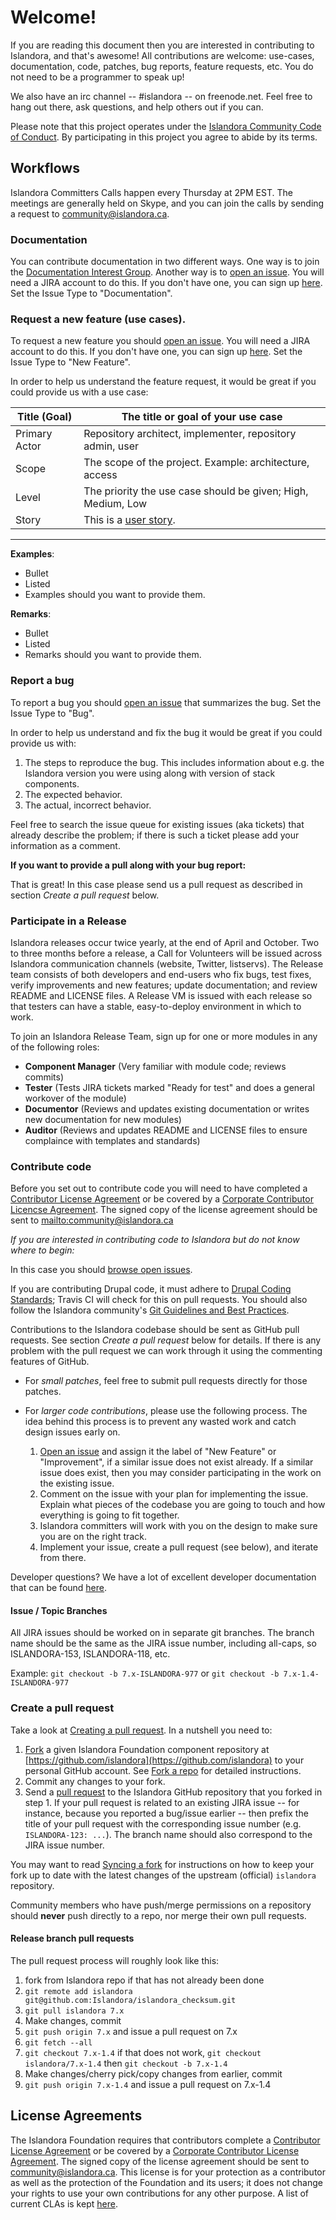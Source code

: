# Welcome!

If you are reading this document then you are interested in contributing to Islandora, and that's awesome! All contributions are welcome: use-cases, documentation, code, patches, bug reports, feature requests, etc. You do not need to be a programmer to speak up!

We also have an irc channel -- #islandora -- on freenode.net. Feel free to hang out there, ask questions, and help others out if you can.

Please note that this project operates under the [Islandora Community Code of Conduct](http://islandora.ca/codeofconduct). By participating in this project you agree to abide by its terms.


## Workflows

Islandora Committers Calls happen every Thursday at 2PM EST. The meetings are generally held on Skype, and you can join the calls by sending a request to community@islandora.ca.

### Documentation

You can contribute documentation in two different ways. One way is to join the [Documentation Interest Group](https://github.com/islandora-interest-groups/Islandora-Documentation-Interest-Group). Another way is to [open an issue](https://jira.duraspace.org/secure/CreateIssue!default.jspa). You will need a JIRA account to do this. If you don't have one, you can sign up [here](https://jira.duraspace.org/secure/Signup!default.jspa). Set the Issue Type to "Documentation".

### Request a new feature (use cases).

To request a new feature you should [open an issue](https://jira.duraspace.org/secure/CreateIssue!default.jspa). You will need a JIRA account to do this. If you don't have one, you can sign up [here](https://jira.duraspace.org/secure/Signup!default.jspa). Set the Issue Type to "New Feature".

In order to help us understand the feature request, it would be great if you could provide us with a use case:

| Title (Goal)  | The title or goal of your use case                            |
--------------- |------------------------------------                           |
| Primary Actor | Repository architect, implementer, repository admin, user     |
| Scope         | The scope of the project. Example: architecture, access       |
| Level         | The priority the use case should be given; High, Medium, Low  |
| Story         | This is a [user story](http://en.wikipedia.org/wiki/User_story).


***

**Examples**:
* Bullet
* Listed
* Examples should you want to provide them.

**Remarks**:
* Bullet
* Listed
* Remarks should you want to provide them.

### Report a bug

To report a bug you should [open an issue](https://jira.duraspace.org/secure/CreateIssue!default.jspa) that summarizes the bug. Set the Issue Type to "Bug".

In order to help us understand and fix the bug it would be great if you could provide us with:

1. The steps to reproduce the bug. This includes information about e.g. the Islandora version you were using along with version of stack components.
2. The expected behavior.
3. The actual, incorrect behavior.

Feel free to search the issue queue for existing issues (aka tickets) that already describe the problem; if there is such a ticket please add your information as a comment.

**If you want to provide a pull along with your bug report:**

That is great! In this case please send us a pull request as described in section _Create a pull request_ below.

### Participate in a Release

Islandora releases occur twice yearly, at the end of April and October. Two to three months before a release, a Call for Volunteers will be issued across Islandora communication channels (website, Twitter, listservs). The Release team consists of both developers and end-users who fix bugs, test fixes, verify improvements and new features; update documentation; and review README and LICENSE files. A Release VM is issued with each release so that testers can have a stable, easy-to-deploy environment in which to work.

To join an Islandora Release Team, sign up for one or more modules in any of the following roles:

* **Component Manager** (Very familiar with module code; reviews commits)
* **Tester** (Tests JIRA tickets marked "Ready for test" and does a general workover of the module)
* **Documentor** (Reviews and updates existing documentation or writes new documentation for new modules)
* **Auditor** (Reviews and updates README and LICENSE files to ensure complaince with templates and standards)

### Contribute code

Before you set out to contribute code you will need to have completed a [Contributor License Agreement](http://islandora.ca/sites/default/files/islandora_cla.pdf) or be covered by a [Corporate Contributor Licencse Agreement](http://islandora.ca/sites/default/files/islandora_ccla.pdf). The signed copy of the license agreement should be sent to <mailto:community@islandora.ca>

_If you are interested in contributing code to Islandora but do not know where to begin:_

In this case you should [browse open issues](https://jira.duraspace.org/issues/?jql=project%20%3D%20ISLANDORA%20AND%20resolution%20%3D%20Unresolved%20ORDER%20BY%20priority%20DESC).

If you are contributing Drupal code, it must adhere to [Drupal Coding Standards](https://www.drupal.org/coding-standards); Travis CI will check for this on pull requests. You should also follow the Islandora community's [Git Guidelines and Best Practices](https://github.com/Islandora/islandora/wiki/Git-Guidelines-and-Best-Practices). 

Contributions to the Islandora codebase should be sent as GitHub pull requests. See section _Create a pull request_ below for details. If there is any problem with the pull request we can work through it using the commenting features of GitHub.

* For _small patches_, feel free to submit pull requests directly for those patches.
* For _larger code contributions_, please use the following process. The idea behind this process is to prevent any wasted work and catch design issues early on.

    1. [Open an issue](https://jira.duraspace.org/secure/CreateIssue!default.jspa) and assign it the label of "New Feature" or "Improvement", if a similar issue does not exist already. If a similar issue does exist, then you may consider participating in the work on the existing issue.
    2. Comment on the issue with your plan for implementing the issue. Explain what pieces of the codebase you are going to touch and how everything is going to fit together.
    3. Islandora committers will work with you on the design to make sure you are on the right track.
    4. Implement your issue, create a pull request (see below), and iterate from there.

Developer questions? We have a lot of excellent developer documentation that can be found [here](https://github.com/islandora/islandora/wiki#documentation-for-developers).

#### Issue / Topic Branches

All JIRA issues should be worked on in separate git branches. The branch name should be the same as the JIRA issue number, including all-caps, so ISLANDORA-153, ISLANDORA-118, etc.

Example: `git checkout -b 7.x-ISLANDORA-977` or `git checkout -b 7.x-1.4-ISLANDORA-977`


### Create a pull request

Take a look at [Creating a pull request](https://help.github.com/articles/creating-a-pull-request). In a nutshell you
need to:

1. [Fork](https://help.github.com/articles/fork-a-repo) a given Islandora Foundation component repository at [https://github.com/islandora](https://github.com/islandora) to your personal GitHub account. See [Fork a repo](https://help.github.com/articles/fork-a-repo) for detailed instructions.
2. Commit any changes to your fork.
3. Send a [pull request](https://help.github.com/articles/creating-a-pull-request) to the Islandora GitHub repository that you forked in step 1. If your pull request is related to an existing JIRA issue -- for instance, because you reported a bug/issue earlier -- then prefix the title of your pull request with the corresponding issue number (e.g. `ISLANDORA-123: ...`). The branch name should also correspond to the JIRA issue number.

You may want to read [Syncing a fork](https://help.github.com/articles/syncing-a-fork) for instructions on how to keep your fork up to date with the latest changes of the upstream (official) `islandora` repository.

Community members who have push/merge permissions on a repository should **never** push directly to a repo, nor merge their own pull requests. 

#### Release branch pull requests

The pull request process will roughly look like this:

1. fork from Islandora repo if that has not already been done
2. `git remote add islandora git@github.com:Islandora/islandora_checksum.git`
3. `git pull islandora 7.x`
4. Make changes, commit
5. `git push origin 7.x` and issue a pull request on 7.x
6. `git fetch --all`
7. `git checkout 7.x-1.4` if that does not work, `git checkout islandora/7.x-1.4` then `git checkout -b 7.x-1.4`
8. Make changes/cherry pick/copy changes from earlier, commit
9. `git push origin 7.x-1.4` and issue a pull request on 7.x-1.4

## License Agreements

The Islandora Foundation requires that contributors complete a [Contributor License Agreement](http://islandora.ca/sites/default/files/islandora_cla.pdf) or be covered by a [Corporate Contributor License Agreement](http://islandora.ca/sites/default/files/islandora_ccla.pdf). The signed copy of the license agreement should be sent to <a href="mailto:community@islandora.ca?Subject=Contributor%20License%20Agreement" target="_top">community@islandora.ca</a>. This license is for your protection as a contributor as well as the protection of the Foundation and its users; it does not change your rights to use your own contributions for any other purpose. A list of current CLAs is kept [here](https://github.com/Islandora/islandora/wiki/Contributor-License-Agreements).
